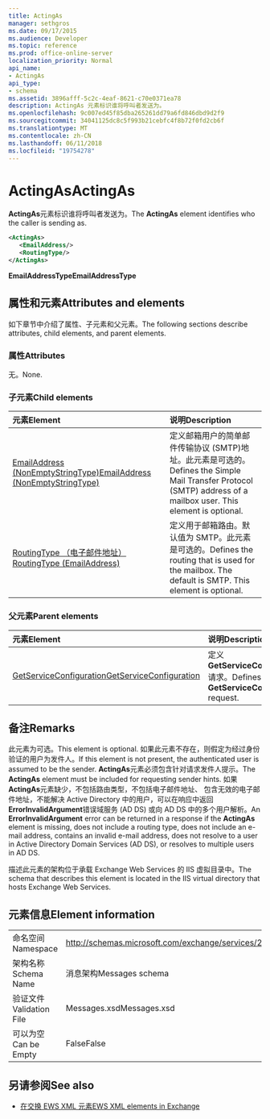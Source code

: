 ```yaml
---
title: ActingAs
manager: sethgros
ms.date: 09/17/2015
ms.audience: Developer
ms.topic: reference
ms.prod: office-online-server
localization_priority: Normal
api_name:
- ActingAs
api_type:
- schema
ms.assetid: 3896afff-5c2c-4eaf-8621-c70e0371ea78
description: ActingAs 元素标识谁将呼叫者发送为。
ms.openlocfilehash: 9c007ed45f85dba265261dd79a6fd846dbd9d2f9
ms.sourcegitcommit: 34041125dc8c5f993b21cebfc4f8b72f0fd2cb6f
ms.translationtype: MT
ms.contentlocale: zh-CN
ms.lasthandoff: 06/11/2018
ms.locfileid: "19754278"
---
```

# <a name="actingas"></a><span data-ttu-id="d62d1-103">ActingAs</span><span class="sxs-lookup"><span data-stu-id="d62d1-103">ActingAs</span></span>

<span data-ttu-id="d62d1-104">**ActingAs**元素标识谁将呼叫者发送为。</span><span class="sxs-lookup"><span data-stu-id="d62d1-104">The **ActingAs** element identifies who the caller is sending as.</span></span> 
  
```xml
<ActingAs>
   <EmailAddress/>
   <RoutingType/>
</ActingAs>
```

 <span data-ttu-id="d62d1-105">**EmailAddressType**</span><span class="sxs-lookup"><span data-stu-id="d62d1-105">**EmailAddressType**</span></span>
## <a name="attributes-and-elements"></a><span data-ttu-id="d62d1-106">属性和元素</span><span class="sxs-lookup"><span data-stu-id="d62d1-106">Attributes and elements</span></span>

<span data-ttu-id="d62d1-107">如下章节中介绍了属性、子元素和父元素。</span><span class="sxs-lookup"><span data-stu-id="d62d1-107">The following sections describe attributes, child elements, and parent elements.</span></span>
  
### <a name="attributes"></a><span data-ttu-id="d62d1-108">属性</span><span class="sxs-lookup"><span data-stu-id="d62d1-108">Attributes</span></span>

<span data-ttu-id="d62d1-109">无。</span><span class="sxs-lookup"><span data-stu-id="d62d1-109">None.</span></span>
  
### <a name="child-elements"></a><span data-ttu-id="d62d1-110">子元素</span><span class="sxs-lookup"><span data-stu-id="d62d1-110">Child elements</span></span>

|<span data-ttu-id="d62d1-111">**元素**</span><span class="sxs-lookup"><span data-stu-id="d62d1-111">**Element**</span></span>|<span data-ttu-id="d62d1-112">**说明**</span><span class="sxs-lookup"><span data-stu-id="d62d1-112">**Description**</span></span>|
|:-----|:-----|
|[<span data-ttu-id="d62d1-113">EmailAddress (NonEmptyStringType)</span><span class="sxs-lookup"><span data-stu-id="d62d1-113">EmailAddress (NonEmptyStringType)</span></span>](emailaddress-nonemptystringtype.md) <br/> |<span data-ttu-id="d62d1-p101">定义邮箱用户的简单邮件传输协议 (SMTP)地址。此元素是可选的。</span><span class="sxs-lookup"><span data-stu-id="d62d1-p101">Defines the Simple Mail Transfer Protocol (SMTP) address of a mailbox user. This element is optional.</span></span>  <br/> |
|[<span data-ttu-id="d62d1-116">RoutingType （电子邮件地址）</span><span class="sxs-lookup"><span data-stu-id="d62d1-116">RoutingType (EmailAddress)</span></span>](routingtype-emailaddress.md) <br/> |<span data-ttu-id="d62d1-p102">定义用于邮箱路由。默认值为 SMTP。此元素是可选的。</span><span class="sxs-lookup"><span data-stu-id="d62d1-p102">Defines the routing that is used for the mailbox. The default is SMTP. This element is optional.</span></span>  <br/> |
   
### <a name="parent-elements"></a><span data-ttu-id="d62d1-120">父元素</span><span class="sxs-lookup"><span data-stu-id="d62d1-120">Parent elements</span></span>

|<span data-ttu-id="d62d1-121">**元素**</span><span class="sxs-lookup"><span data-stu-id="d62d1-121">**Element**</span></span>|<span data-ttu-id="d62d1-122">**说明**</span><span class="sxs-lookup"><span data-stu-id="d62d1-122">**Description**</span></span>|
|:-----|:-----|
|[<span data-ttu-id="d62d1-123">GetServiceConfiguration</span><span class="sxs-lookup"><span data-stu-id="d62d1-123">GetServiceConfiguration</span></span>](getserviceconfiguration.md) <br/> |<span data-ttu-id="d62d1-124">定义**GetServiceConfiguration**请求。</span><span class="sxs-lookup"><span data-stu-id="d62d1-124">Defines a **GetServiceConfiguration** request.</span></span>  <br/> |
   
## <a name="remarks"></a><span data-ttu-id="d62d1-125">备注</span><span class="sxs-lookup"><span data-stu-id="d62d1-125">Remarks</span></span>

<span data-ttu-id="d62d1-126">此元素为可选。</span><span class="sxs-lookup"><span data-stu-id="d62d1-126">This element is optional.</span></span> <span data-ttu-id="d62d1-127">如果此元素不存在，则假定为经过身份验证的用户为发件人。</span><span class="sxs-lookup"><span data-stu-id="d62d1-127">If this element is not present, the authenticated user is assumed to be the sender.</span></span> <span data-ttu-id="d62d1-128">**ActingAs**元素必须包含针对请求发件人提示。</span><span class="sxs-lookup"><span data-stu-id="d62d1-128">The **ActingAs** element must be included for requesting sender hints.</span></span> <span data-ttu-id="d62d1-129">如果**ActingAs**元素缺少，不包括路由类型，不包括电子邮件地址、 包含无效的电子邮件地址，不能解决 Active Directory 中的用户，可以在响应中返回**ErrorInvalidArgument**错误域服务 (AD DS) 或向 AD DS 中的多个用户解析。</span><span class="sxs-lookup"><span data-stu-id="d62d1-129">An **ErrorInvalidArgument** error can be returned in a response if the **ActingAs** element is missing, does not include a routing type, does not include an e-mail address, contains an invalid e-mail address, does not resolve to a user in Active Directory Domain Services (AD DS), or resolves to multiple users in AD DS.</span></span> 
  
<span data-ttu-id="d62d1-130">描述此元素的架构位于承载 Exchange Web Services 的 IIS 虚拟目录中。</span><span class="sxs-lookup"><span data-stu-id="d62d1-130">The schema that describes this element is located in the IIS virtual directory that hosts Exchange Web Services.</span></span>
  
## <a name="element-information"></a><span data-ttu-id="d62d1-131">元素信息</span><span class="sxs-lookup"><span data-stu-id="d62d1-131">Element information</span></span>

|||
|:-----|:-----|
|<span data-ttu-id="d62d1-132">命名空间</span><span class="sxs-lookup"><span data-stu-id="d62d1-132">Namespace</span></span>  <br/> |http://schemas.microsoft.com/exchange/services/2006/messages  <br/> |
|<span data-ttu-id="d62d1-133">架构名称</span><span class="sxs-lookup"><span data-stu-id="d62d1-133">Schema Name</span></span>  <br/> |<span data-ttu-id="d62d1-134">消息架构</span><span class="sxs-lookup"><span data-stu-id="d62d1-134">Messages schema</span></span>  <br/> |
|<span data-ttu-id="d62d1-135">验证文件</span><span class="sxs-lookup"><span data-stu-id="d62d1-135">Validation File</span></span>  <br/> |<span data-ttu-id="d62d1-136">Messages.xsd</span><span class="sxs-lookup"><span data-stu-id="d62d1-136">Messages.xsd</span></span>  <br/> |
|<span data-ttu-id="d62d1-137">可以为空</span><span class="sxs-lookup"><span data-stu-id="d62d1-137">Can be Empty</span></span>  <br/> |<span data-ttu-id="d62d1-138">False</span><span class="sxs-lookup"><span data-stu-id="d62d1-138">False</span></span>  <br/> |
   
## <a name="see-also"></a><span data-ttu-id="d62d1-139">另请参阅</span><span class="sxs-lookup"><span data-stu-id="d62d1-139">See also</span></span>

- [<span data-ttu-id="d62d1-140">在交换 EWS XML 元素</span><span class="sxs-lookup"><span data-stu-id="d62d1-140">EWS XML elements in Exchange</span></span>](ews-xml-elements-in-exchange.md)

